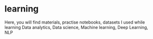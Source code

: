# learning
Here, you will find materials, practise notebooks, datasets I used while learning Data analytics, Data science, Machine learning, Deep Learning, NLP 
